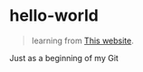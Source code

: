 # hello-world

> learning from [This website](https://guides.github.com/activities/hello-world/).

Just as a beginning of my Git
